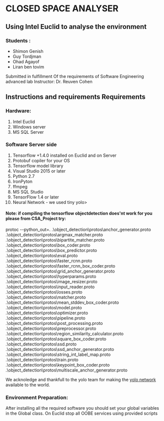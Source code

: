 # CLOSED SPACE ANALYSER
## Using Intel Euclid to analyse the environment

### Students : 
<ul>
  <li>Shimon Genish</li>
  <li>Guy Tordjman</li>
  <li>Ohad Agayof</li>
  <li>Liran ben tovim</li>
</ul>
    
<p>
  Submitted in fulfillment  Of the requirements of
Software Engineering advanced lab
Instructor: Dr. Reuven Cohen
</p>


## Instructions and requirements Requirements
### Hardware:

<ol>
  <li>Intel Euclid</li>
  <li>Windows server</li>
  <li>MS SQL Server</li>
</ol>

### Software Server side
<ol>
  <li>Tensorflow +1.4.0 installed on Euclid and on Server</li>
  <li>Protobuf copiler for your OS</li>
  <li>Tensorflow model library</li>
  <li>Visual Studio 2015 or later</li>
  <li>Python 2.7</li>
  <li>IronPyton</li>
  <li>ffmpeg</li>
  <li>MS SQL Studio</li>
  <li>TensorFlow 1.4 or later</li>
  <li>Neural Network - we used tiny yolo>
</ol>

#### Note: if compiling the tensorflow objectdetection does'nt work for you please from CSA_Project try:

protoc --python_out=. .\object_detection\protos\anchor_generator.proto .\object_detection\protos\argmax_matcher.proto .\object_detection\protos\bipartite_matcher.proto .\object_detection\protos\box_coder.proto .\object_detection\protos\box_predictor.proto .\object_detection\protos\eval.proto .\object_detection\protos\faster_rcnn.proto .\object_detection\protos\faster_rcnn_box_coder.proto .\object_detection\protos\grid_anchor_generator.proto .\object_detection\protos\hyperparams.proto .\object_detection\protos\image_resizer.proto .\object_detection\protos\input_reader.proto .\object_detection\protos\losses.proto .\object_detection\protos\matcher.proto .\object_detection\protos\mean_stddev_box_coder.proto .\object_detection\protos\model.proto .\object_detection\protos\optimizer.proto .\object_detection\protos\pipeline.proto .\object_detection\protos\post_processing.proto .\object_detection\protos\preprocessor.proto .\object_detection\protos\region_similarity_calculator.proto .\object_detection\protos\square_box_coder.proto .\object_detection\protos\ssd.proto .\object_detection\protos\ssd_anchor_generator.proto .\object_detection\protos\string_int_label_map.proto .\object_detection\protos\train.proto .\object_detection\protos\keypoint_box_coder.proto .\object_detection\protos\multiscale_anchor_generator.proto
 

We acknoledge and thankfull to the yolo team for making the 
[yolo network](https://pjreddie.com/darknet/yolo)
available to the world.


### Environment Preparation:
<p>
	After installing all the required software you should set your global variables in the Global class.
	On Euclid stop all OOBE services using provided scripts 

</p>

